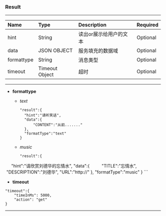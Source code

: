 ### Result

---

| Name | Type | Description | Required |
| :--- | :--- | :--- | :--- |
| hint | String | 读出or展示给用户的文本 | Optional |
| data | JSON OBJECT | 服务填充的数据域 | Optional |
| formattype | String | 消息类型 | Optional |
| timeout | Timeout Object | 超时 | Optional |

---

* **formattype**

  * _text_

    ```
    "result":{
      "hint":"请听笑话",
      "data":{
          "CONTENT":"从前......."
      },
      "formatType":"text"
    }
    ```

  * _music_

    ```
    "result":{
      "hint":"请欣赏刘德华的忘情水",
      "data":{
          "TITLE":"忘情水",
          "DESCRIPTION":"刘德华",
          "URL":"http://"
      },
      "formatType":"music"
    }
    ```


* **timeout**

```
"timeout":{
    "timeInMs": 5000,
    "action": "get"
}
```

---



